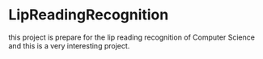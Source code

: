 # LipReadingRecognition
this project is prepare for the lip reading recognition of Computer Science 
and this is a very interesting project.
